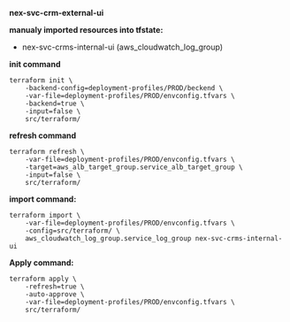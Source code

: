 ****nex-svc-crm-external-ui****

**manualy imported resources into tfstate:**
- nex-svc-crms-internal-ui (aws_cloudwatch_log_group)

**init command**
```$xslt
terraform init \
    -backend-config=deployment-profiles/PROD/beckend \
    -var-file=deployment-profiles/PROD/envconfig.tfvars \
    -backend=true \
    -input=false \
    src/terraform/

```
**refresh command**
```$xslt
terraform refresh \
    -var-file=deployment-profiles/PROD/envconfig.tfvars \
    -target=aws_alb_target_group.service_alb_target_group \
    -input=false \
    src/terraform/

```
**import command:**

```
terraform import \
    -var-file=deployment-profiles/PROD/envconfig.tfvars \
    -config=src/terraform/ \
    aws_cloudwatch_log_group.service_log_group nex-svc-crms-internal-ui
```

**Apply command:**

```
terraform apply \
    -refresh=true \
    -auto-approve \
    -var-file=deployment-profiles/PROD/envconfig.tfvars \
    src/terraform/ 
```


